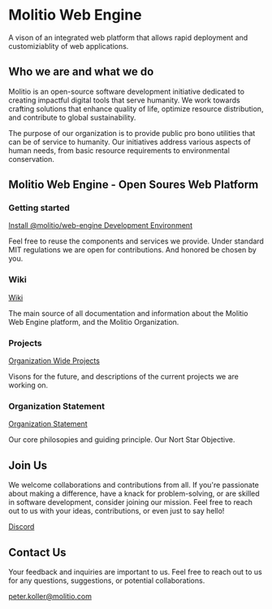 # Molitio Web Engine

A vison of an integrated web platform that allows rapid deployment and customiziablity of web applications.

## Who we are and what we do

Molitio is an open-source software development initiative dedicated to creating impactful digital tools that serve humanity. We work towards crafting solutions that enhance quality of life, optimize resource distribution, and contribute to global sustainability.

The purpose of our organization is to provide public pro bono utilities that can be of service to humanity. Our initiatives address various aspects of human needs, from basic resource requirements to environmental conservation.

## Molitio Web Engine - Open Soures Web Platform

### Getting started

[Install @molitio/web-engine Development Environment](packages/molitio-wiki/GettingStarted.md)

Feel free to reuse the components and services we provide. Under standard MIT regulations we are open for contributions. And honored be chosen by you.

### Wiki

[Wiki](packages/molitio-wiki/Home.md)

The main source of all documentation and information about the Molitio Web Engine platform, and the Molitio Organization.

### Projects

[Organization Wide Projects](packages/molitio-wiki/Projects.md)

Visons for the future, and descriptions of the current projects we are working on.

### Organization Statement

[Organization Statement](packages/molitio-wiki/organization-identity/OrganizationIdentity.md)

Our core philosopies and guiding principle. Our Nort Star Objective.

## Join Us

We welcome collaborations and contributions from all. If you're passionate about making a difference, have a knack for problem-solving, or are skilled in software development, consider joining our mission. Feel free to reach out to us with your ideas, contributions, or even just to say hello!

[Discord](https://discord.gg/F9U97V9d8X)

## Contact Us

Your feedback and inquiries are important to us. Feel free to reach out to us for any questions, suggestions, or potential collaborations.

peter.koller@molitio.com
